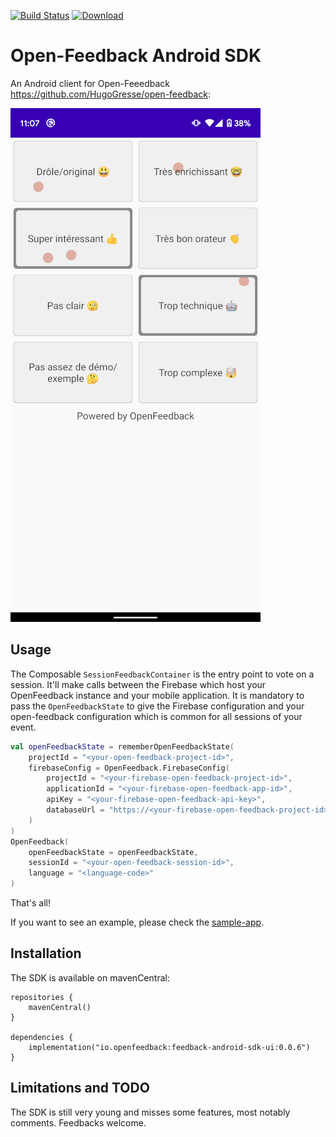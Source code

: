 [![Build Status](https://travis-ci.org/paug/openfeedback-android-sdk.svg?branch=master)](https://travis-ci.org/paug/openfeedback-android-sdk) [ ![Download](https://api.bintray.com/packages/openfeedback/Android/feedback-android-sdk-ui/images/download.svg) ](https://bintray.com/openfeedback/Android/feedback-android-sdk-ui/_latestVersion)
# Open-Feedback Android SDK

An Android client for Open-Feeedback https://github.com/HugoGresse/open-feedback:

![screenshot](docs/screenshot.png)

## Usage

The Composable `SessionFeedbackContainer` is the entry point to vote on a session. It'll make calls
between the Firebase which host your OpenFeedback instance and your mobile application. It is
mandatory to pass the `OpenFeedbackState` to give the Firebase configuration and your open-feedback
configuration which is common for all sessions of your event.

```kotlin
val openFeedbackState = rememberOpenFeedbackState(
    projectId = "<your-open-feedback-project-id>",
    firebaseConfig = OpenFeedback.FirebaseConfig(
        projectId = "<your-firebase-open-feedback-project-id>",
        applicationId = "<your-firebase-open-feedback-app-id>",
        apiKey = "<your-firebase-open-feedback-api-key>",
        databaseUrl = "https://<your-firebase-open-feedback-project-id>.firebaseio.com"
    )
)
OpenFeedback(
    openFeedbackState = openFeedbackState,
    sessionId = "<your-open-feedback-session-id>",
    language = "<language-code>"
)
```

That's all!

If you want to see an example, please check the [sample-app](sample-app/src/main/java/io/openfeedback/android/sample/MainActivity.kt).

## Installation

The SDK is available on mavenCentral:

```
repositories {
    mavenCentral()
}

dependencies {
    implementation("io.openfeedback:feedback-android-sdk-ui:0.0.6")
}
```

## Limitations and TODO

The SDK is still very young and misses some features, most notably comments. Feedbacks welcome.
